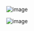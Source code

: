 
![image](https://github.com/user-attachments/assets/1f1d44b6-ad47-4387-9c2a-01397003858f)

![image](https://github.com/user-attachments/assets/5d521bb1-fd84-4851-a2da-0dda63bf9f00)
